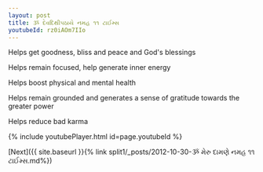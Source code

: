 ```yaml
---
layout: post
title: ૐ દેવદિથીપઠાયે નમહ ૧૧ ટાઈમ્સ
youtubeId: rz0iAOm7IIo
---
```

 
 
Helps get goodness, bliss and peace and God's blessings
 
Helps remain focused, help generate inner energy 
 
Helps boost physical and mental health 
 
Helps remain grounded and generates a sense of gratitude towards the greater power 
 
Helps reduce bad karma
 
 
 
 


{% include youtubePlayer.html id=page.youtubeId %}
 
[Next]({{ site.baseurl }}{% link  split1/_posts/2012-10-30-ૐ મેરુ દામણે નમહ ૧૧ ટાઈમ્સ.md%})
 
